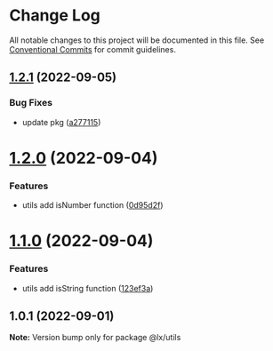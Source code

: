 # Change Log

All notable changes to this project will be documented in this file.
See [Conventional Commits](https://conventionalcommits.org) for commit guidelines.

## [1.2.1](https://github.com/PeopleWhoListenToStories/lx-lib/compare/@lx/utils@1.2.0...@lx/utils@1.2.1) (2022-09-05)


### Bug Fixes

* update pkg ([a277115](https://github.com/PeopleWhoListenToStories/lx-lib/commit/a2771154dd32dc5d953e32c40731392693a6bebf))






# [1.2.0](https://github.com/PeopleWhoListenToStories/lx-lib/compare/@lx/utils@1.1.0...@lx/utils@1.2.0) (2022-09-04)


### Features

* utils add isNumber function ([0d95d2f](https://github.com/PeopleWhoListenToStories/lx-lib/commit/0d95d2f680ae0325e829b6444ed076890d58f365))





# [1.1.0](https://github.com/PeopleWhoListenToStories/lx-lib/compare/@lx/utils@1.0.1...@lx/utils@1.1.0) (2022-09-04)


### Features

* utils add isString function ([123ef3a](https://github.com/PeopleWhoListenToStories/lx-lib/commit/123ef3aea139cd336891e5ef738bb2f1cdcb70cf))





## 1.0.1 (2022-09-01)

**Note:** Version bump only for package @lx/utils
